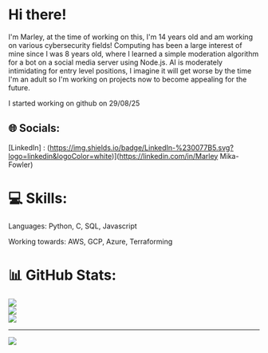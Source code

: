# Hi there!
I'm Marley, at the time of working on this, I'm 14 years old and am working on various cybersecurity fields! Computing has been a large interest of mine since I was 8 years old, where I learned a simple moderation algorithm for a bot on a social media server using Node.js. AI is moderately intimidating for entry level positions, I imagine it will get worse by the time I'm an adult so I'm working on projects now to become appealing for the future.

I started working on github on 29/08/25

## 🌐 Socials:
[LinkedIn] : (https://img.shields.io/badge/LinkedIn-%230077B5.svg?logo=linkedin&logoColor=white)](https://linkedin.com/in/Marley Mika-Fowler) 

# 💻 Skills:
Languages: Python, C, SQL, Javascript


Working towards: AWS, GCP, Azure, Terraforming

# 📊 GitHub Stats:
![](https://github-readme-stats.vercel.app/api?username=Marley-Fowler&theme=neon&hide_border=false&include_all_commits=false&count_private=false)<br/>
![](https://nirzak-streak-stats.vercel.app/?user=Marley-Fowler&theme=neon&hide_border=false)<br/>
![](https://github-readme-stats.vercel.app/api/top-langs/?username=Marley-Fowler&theme=neon&hide_border=false&include_all_commits=false&count_private=false&layout=compact)

---
[![](https://visitcount.itsvg.in/api?id=Marley-Fowler&icon=0&color=0)](https://visitcount.itsvg.in)
